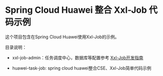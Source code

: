 # Spring Cloud Huawei 整合 Xxl-Job 代码示例

这个项目包含在Spring Cloud Huawei使用Xxl-Job的示例。

目录说明：

- xxl-job-admin：任务调度中心，数据库等配置参考 [Xxl-Job开发指南](https://www.xuxueli.com/xxl-job/#%E4%BA%8C%E3%80%81%E5%BF%AB%E9%80%9F%E5%85%A5%E9%97%A8)

- huawei-task-job: spring cloud huawei整合CSE、Xxl-Job简单代码示例